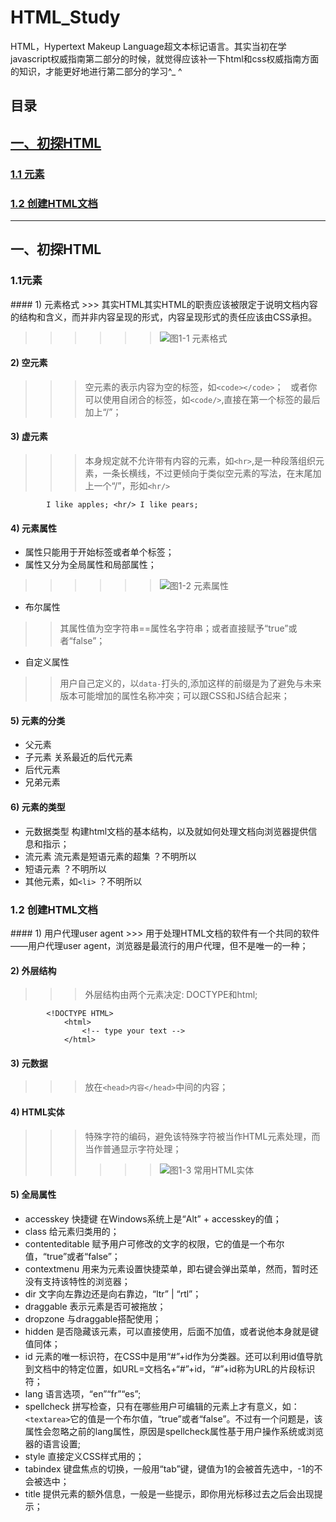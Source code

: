 # HTML_Study

  HTML，Hypertext Makeup Language超文本标记语言。其实当初在学javascript权威指南第二部分的时候，就觉得应该补一下html和css权威指南方面的知识，才能更好地进行第二部分的学习^_ ^
  
## 目录

## [一、初探HTML](#1)
### [1.1 元素](#1.1)
### [1.2 创建HTML文档](#1.2)  
------
  
  
<h2 id='1'> 一、初探HTML </h2>
<h3 id='1.1'> 1.1元素</h3>
#### 1) 元素格式
>>> 其实HTML其实HTML的职责应该被限定于说明文档内容的结构和含义，而并非内容呈现的形式，内容呈现形式的责任应该由CSS承担。
  
>>>>>>![图1-1 元素格式](https://github.com/hblvsjtu/HTML_Study/blob/5f7ba08d23b8f4de45599032c5b7445e4de8da87/picture/%E5%9B%BE1-1%20%E5%85%83%E7%B4%A0%E6%A0%BC%E5%BC%8F.png?raw=true)  

#### 2)	空元素
>>> 空元素的表示内容为空的标签，如`<code></code>`；  
>>> 或者你可以使用自闭合的标签，如`<code/>`,直接在第一个标签的最后加上“/”；  

#### 3)	虚元素
>>> 本身规定就不允许带有内容的元素，如`<hr>`,是一种段落组织元素，一条长横线，不过更倾向于类似空元素的写法，在末尾加上一个“/”，形如`<hr/>`  

			I like apples; <hr/> I like pears;
			
#### 4) 元素属性
- 属性只能用于开始标签或者单个标签；
- 属性又分为全局属性和局部属性；
>>>>>>![图1-2 元素属性](https://github.com/hblvsjtu/HTML_Study/blob/master/picture/%E5%9B%BE1-2%20%E5%85%83%E7%B4%A0%E5%B1%9E%E6%80%A7.png?raw=true) 
- 布尔属性
>> 其属性值为空字符串==属性名字符串；或者直接赋予“true”或者“false”；
- 自定义属性
>> 用户自己定义的，以`data-`打头的,添加这样的前缀是为了避免与未来版本可能增加的属性名称冲突；可以跟CSS和JS结合起来；

#### 5) 元素的分类
- 父元素
- 子元素 关系最近的后代元素
- 后代元素
- 兄弟元素

#### 6) 元素的类型
- 元数据类型 构建html文档的基本结构，以及就如何处理文档向浏览器提供信息和指示；
- 流元素 流元素是短语元素的超集 ？不明所以
- 短语元素 ？不明所以
- 其他元素，如`<li>` ？不明所以

<h3 id='1.2'>1.2 创建HTML文档</h3>
#### 1) 用户代理user agent
>>> 用于处理HTML文档的软件有一个共同的软件——用户代理user agent，浏览器是最流行的用户代理，但不是唯一的一种；

#### 2) 外层结构
>>> 外层结构由两个元素决定: DOCTYPE和html;  

			<!DOCTYPE HTML>
				<html>
					<!-- type your text -->
				</html>

#### 3) 元数据
>>> 放在`<head>内容</head>`中间的内容；

#### 4) HTML实体
>>> 特殊字符的编码，避免该特殊字符被当作HTML元素处理，而当作普通显示字符处理；
>>>>>>![图1-3 常用HTML实体](https://github.com/hblvsjtu/HTML_Study/blob/master/picture/%E5%9B%BE1-2%20%E5%85%83%E7%B4%A0%E5%B1%9E%E6%80%A7.png?raw=true) 

#### 5) 全局属性
- accesskey 快捷键 在Windows系统上是“Alt” + accesskey的值；
- class 给元素归类用的；
- contenteditable 赋予用户可修改的文字的权限，它的值是一个布尔值，“true”或者“false”；
- contextmenu 用来为元素设置快捷菜单，即右键会弹出菜单，然而，暂时还没有支持该特性的浏览器；
- dir 文字向左靠边还是向右靠边，“ltr” | “rtl”；
- draggable 表示元素是否可被拖放；
- dropzone 与draggable搭配使用；
- hidden 是否隐藏该元素，可以直接使用，后面不加值，或者说他本身就是键值同体；
- id 元素的唯一标识符，在CSS中是用“#”+id作为分类器。还可以利用id值导肮到文档中的特定位置，如URL=文档名+“#”+id，“#”+id称为URL的片段标识符；
- lang 语言选项，“en”“fr”“es”;
- spellcheck 拼写检查，只有在哪些用户可编辑的元素上才有意义，如：`<textarea>`它的值是一个布尔值，“true”或者“false”。不过有一个问题是，该属性会忽略之前的lang属性，原因是spellcheck属性基于用户操作系统或浏览器的语言设置;
- style 直接定义CSS样式用的；
- tabindex 键盘焦点的切换，一般用“tab”键，键值为1的会被首先选中，-1的不会被选中；
- title 提供元素的额外信息，一般是一些提示，即你用光标移过去之后会出现提示；

